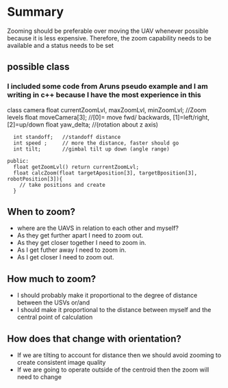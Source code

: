 # Summary
Zooming should be preferable over moving the UAV whenever possible because it is less expensive. Therefore, the
zoom capability needs to be available and a status needs to be set

## possible class
### I included some code from Aruns pseudo example and I am writing in c++ because I have the most experience in this

  class camera
      float currentZoomLvl, maxZoomLvl, minZoomLvl; //Zoom levels
      float moveCamera[3]; //[0]= move fwd/ backwards, [1]=left/right, [2]=up/down
      float yaw_delta;  //(rotation about z axis)

      int standoff;   //standoff distance
      int speed ;     // more the distance, faster should go
      int tilt;       //gimbal tilt up down (angle range)

    public:    
      float getZoomLvl() return currentZoomLvl;
      float calcZoom(float targetAposition[3], targetBposition[3], robotPosition[3]){
        // take positions and create
      }

## When to zoom?

  - where are the UAVS in relation to each other and myself?
  - As they get further apart I need to zoom out.
  - As they get closer together I need to zoom in.
  - As I get futher away I need to zoom in.
  - As I get closer I need to zoom out.


## How much to zoom?
  - I should probably make it proportional to the degree of distance between the USVs
  or/and
  - I should make it proportional to the distance between myself and the central point of calculation

## How does that change with orientation?
  - If we are tilting to account for distance then we should avoid zooming to create consistent image quality
  - If we are going to operate outside of the centroid then the zoom will need to change
